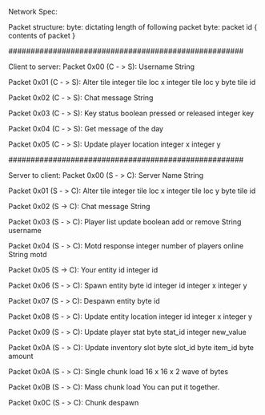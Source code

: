 Network Spec:

Packet structure:
byte: dictating length of following packet
byte: packet id
{ contents of packet }

#####################################################

Client to server:
Packet 0x00 (C - > S): Username
String

Packet 0x01 (C - > S): Alter tile
integer tile loc x
integer tile loc y
byte tile id

Packet 0x02 (C - > S): Chat message
String

Packet 0x03 (C - > S): Key status
boolean pressed or released
integer key

Packet 0x04 (C - > S): Get message of the day

Packet 0x05 (C - > S): Update player location
integer x
integer y

#####################################################

Server to client:
Packet 0x00 (S - > C): Server Name
String

Packet 0x01 (S - > C): Alter tile
integer tile loc x
integer tile loc y
byte tile id

Packet 0x02 (S -> C): Chat message
String

Packet 0x03 (S - > C): Player list update
boolean add or remove
String username

Packet 0x04 (S - > C): Motd response
integer number of players online
String motd

Packet 0x05 (S -> C): Your entity id
integer id

Packet 0x06 (S - > C): Spawn entity
byte id
integer id
integer x
integer y

Packet 0x07 (S - > C): Despawn entity
byte id

Packet 0x08 (S - > C): Update entity location
integer id
integer x
integer y

Packet 0x09 (S - > C): Update player stat
byte stat_id
integer new_value

Packet 0x0A (S - > C): Update inventory slot
byte slot_id
byte item_id
byte amount

Packet 0x0A (S - > C): Single chunk load
16 x 16 x 2 wave of bytes

Packet 0x0B (S - > C): Mass chunk load
You can put it together.

Packet 0x0C (S - > C): Chunk despawn